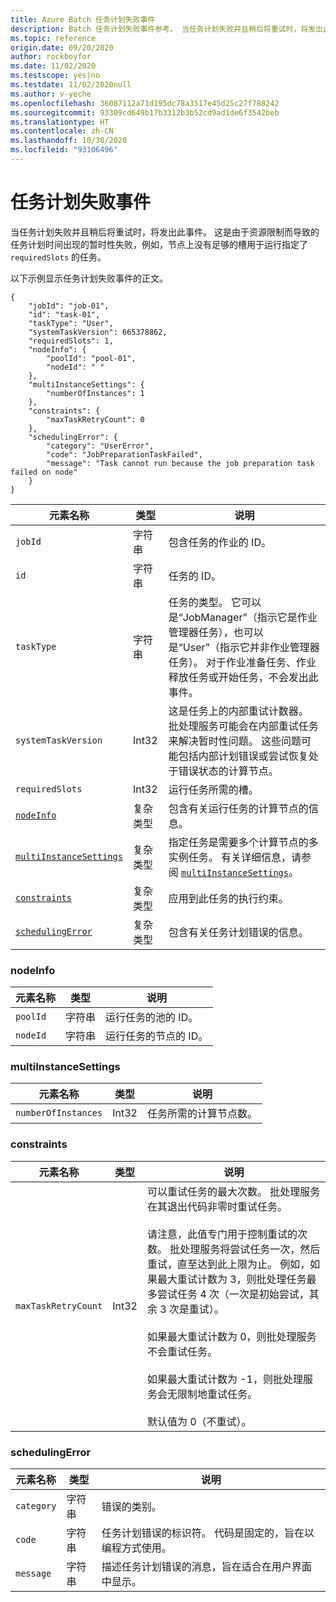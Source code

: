 ```yaml
---
title: Azure Batch 任务计划失败事件
description: Batch 任务计划失败事件参考。 当任务计划失败并且稍后将重试时，将发出此事件。
ms.topic: reference
origin.date: 09/20/2020
author: rockboyfor
ms.date: 11/02/2020
ms.testscope: yes|no
ms.testdate: 11/02/2020null
ms.author: v-yeche
ms.openlocfilehash: 36087112a71d195dc78a3517e45d25c27f788242
ms.sourcegitcommit: 93309cd649b17b3312b3b52cd9ad1de6f3542beb
ms.translationtype: HT
ms.contentlocale: zh-CN
ms.lasthandoff: 10/30/2020
ms.locfileid: "93106496"
---
```

<!--Verified successfully for charactors-->
# <a name="task-schedule-fail-event"></a>任务计划失败事件

 当任务计划失败并且稍后将重试时，将发出此事件。 这是由于资源限制而导致的任务计划时间出现的暂时性失败，例如，节点上没有足够的槽用于运行指定了 `requiredSlots` 的任务。

 以下示例显示任务计划失败事件的正文。

```
{
    "jobId": "job-01",
    "id": "task-01",
    "taskType": "User",
    "systemTaskVersion": 665378862,
    "requiredSlots": 1,
    "nodeInfo": {
        "poolId": "pool-01",
        "nodeId": " "
    },
    "multiInstanceSettings": {
        "numberOfInstances": 1
    },
    "constraints": {
        "maxTaskRetryCount": 0
    },
    "schedulingError": {
        "category": "UserError",
        "code": "JobPreparationTaskFailed",
        "message": "Task cannot run because the job preparation task failed on node"
    }
}
```

|元素名称|类型|说明|
|------------------|----------|-----------|
|`jobId`|字符串|包含任务的作业的 ID。|
|`id`|字符串|任务的 ID。|
|`taskType`|字符串|任务的类型。 它可以是“JobManager”（指示它是作业管理器任务），也可以是“User”（指示它并非作业管理器任务）。 对于作业准备任务、作业释放任务或开始任务，不会发出此事件。|
|`systemTaskVersion`|Int32|这是任务上的内部重试计数器。 批处理服务可能会在内部重试任务来解决暂时性问题。 这些问题可能包括内部计划错误或尝试恢复处于错误状态的计算节点。|
|`requiredSlots`|Int32|运行任务所需的槽。|
|[`nodeInfo`](#nodeInfo)|复杂类型|包含有关运行任务的计算节点的信息。|
|[`multiInstanceSettings`](#multiInstanceSettings)|复杂类型|指定任务是需要多个计算节点的多实例任务。  有关详细信息，请参阅 [`multiInstanceSettings`](https://docs.microsoft.com/rest/api/batchservice/get-information-about-a-task)。|
|[`constraints`](#constraints)|复杂类型|应用到此任务的执行约束。|
|[`schedulingError`](#schedulingError)|复杂类型|包含有关任务计划错误的信息。|

### <a name="nodeinfo"></a><a name="nodeInfo"></a>nodeInfo

|元素名称|类型|说明|
|------------------|----------|-----------|
|`poolId`|字符串|运行任务的池的 ID。|
|`nodeId`|字符串|运行任务的节点的 ID。|

### <a name="multiinstancesettings"></a><a name="multiInstanceSettings"></a>multiInstanceSettings

|元素名称|类型|说明|
|------------------|----------|-----------|
|`numberOfInstances`|Int32|任务所需的计算节点数。|

### <a name="constraints"></a><a name="constraints"></a>constraints

|元素名称|类型|说明|
|------------------|----------|-----------|
|`maxTaskRetryCount`|Int32|可以重试任务的最大次数。 批处理服务在其退出代码非零时重试任务。<br /><br /> 请注意，此值专门用于控制重试的次数。 批处理服务将尝试任务一次，然后重试，直至达到此上限为止。 例如，如果最大重试计数为 3，则批处理任务最多尝试任务 4 次（一次是初始尝试，其余 3 次是重试）。<br /><br /> 如果最大重试计数为 0，则批处理服务不会重试任务。<br /><br /> 如果最大重试计数为 -1，则批处理服务会无限制地重试任务。<br /><br /> 默认值为 0（不重试）。|

<a name="schedulingError"></a>
### <a name="schedulingerror"></a>schedulingError

|元素名称|类型|说明|
|------------------|----------|-----------|
|`category`|字符串|错误的类别。|
|`code`|字符串|任务计划错误的标识符。 代码是固定的，旨在以编程方式使用。|
|`message`|字符串|描述任务计划错误的消息，旨在适合在用户界面中显示。|

<!-- Update_Description: update meta properties, wording update, update link -->